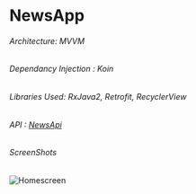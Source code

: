 # NewsApp
###### Architecture: MVVM
###### Dependancy Injection : Koin
###### Libraries Used: RxJava2, Retrofit, RecyclerView
###### API : [NewsApi](https://newsapi.org/)
###### ScreenShots
![Homescreen](https://user-images.githubusercontent.com/60468620/120900184-05fc3f00-c651-11eb-85c3-08c6fb4aaff4.png)

